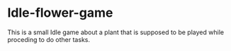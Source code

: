 # Idle-flower-game
This is a small Idle game about a plant that is supposed to be played while proceding to do other tasks.
